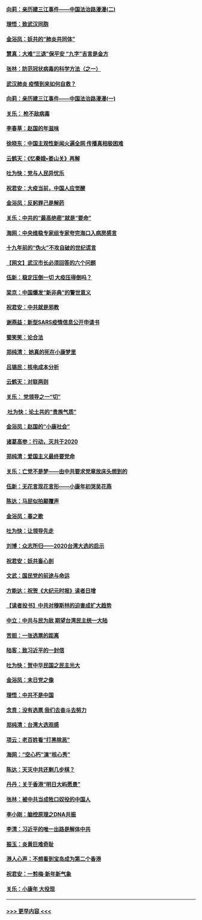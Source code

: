 #### [向莉：亲历建三江事件——中国法治路漫漫(二)](../pages/nsc993/n11829102.md?t=01302222) 
#### [理悟：致武汉同胞](../pages/nsc993/n11831522.md?t=01302222) 
#### [金浴凤：妖共的“肺炎共同体”](../pages/nsc993/n11829448.md?t=01302222) 
#### [慧真：大难“三退”保平安 “九字”吉言是金方](../pages/nsc993/n11829501.md?t=01302222) 
#### [张林：防范冠状病毒的科学方法（之一）](../pages/nsc993/n11828618.md?t=01302222) 
#### [武汉肺炎 疫情到来如何自救？](../pages/nsc993/n11827632.md?t=01302222) 
#### [向莉：亲历建三江事件——中国法治路漫漫(一)](../pages/nsc993/n11827190.md?t=01302222) 
#### [关乐： 枪不敌病毒](../pages/nsc993/n11826746.md?t=01302222) 
#### [李春草：赵国的年滋味](../pages/nsc993/n11826321.md?t=01302222) 
#### [徐晓东：中国主观性新闻火遍全网 传播真相极困难](../pages/nsc993/n11826508.md?t=01302222) 
#### [云鹤天：《忆秦娥▪娄山关》再解](../pages/nsc993/n11824682.md?t=01302222) 
#### [吐为快：党与人民异忧乐](../pages/nsc993/n11824660.md?t=01302222) 
#### [祝君安：大疫当前，中国人应觉醒](../pages/nsc993/n11821946.md?t=01302222) 
#### [金浴凤：反躬罪己是解药](../pages/nsc993/n11820280.md?t=01302222) 
#### [关乐：中共的“最高绝密”就是“要命”](../pages/nsc993/n11816946.md?t=01302222) 
#### [海网：中央维稳专家组专家夸完海口入病房感言](../pages/nsc993/n11815138.md?t=01302222) 
#### [十九年前的“伪火”不攻自破的世纪谎言](../pages/nsc993/n11813238.md?t=01302222) 
#### [【网文】武汉市长必须回答的六个问题](../pages/nsc993/n11813848.md?t=01302222) 
#### [伍新：稳定压倒一切 大疫压得倒吗？](../pages/nsc993/n11812634.md?t=01302222) 
#### [梁京：中国爆发“新非典”的警世意义](../pages/nsc993/n11812554.md?t=01302222) 
#### [祝君安：中共就是邪教](../pages/nsc993/n11812431.md?t=01302222) 
#### [谢燕益：新型SARS疫情信息公开申请书](../pages/nsc993/n11808840.md?t=01302222) 
#### [蜀笑笑：论合法](../pages/nsc993/n11808064.md?t=01302222) 
#### [郑纯清： 她真的死在小康梦里](../pages/nsc993/n11806623.md?t=01302222) 
#### [吕锡民：核电成本分析](../pages/nsc993/n11806284.md?t=01302222) 
#### [云鹤天：对联两则](../pages/nsc993/n11805957.md?t=01302222) 
#### [关乐： 党领导之一“切”](../pages/nsc993/n11804505.md?t=01302222) 
#### [ 吐为快：论土共的“贵族气质”](../pages/nsc993/n11804490.md?t=01302222) 
#### [金浴凤：赵国的“小康社会”](../pages/nsc993/n11804452.md?t=01302222) 
#### [诸葛高参：行动，灭共于2020](../pages/nsc993/n11804120.md?t=01302222) 
#### [郑纯清：爱国主义最终要党命](../pages/nsc993/n11802197.md?t=01302222) 
#### [关乐：亡党不是梦——由中共要求党章放床头想到的](../pages/nsc993/n11802156.md?t=01302222) 
#### [伍新：无花言现花言形——小康年初哭吴花燕](../pages/nsc993/n11800044.md?t=01302222) 
#### [陈达：马屁似拍颠覆声](../pages/nsc993/n11800010.md?t=01302222) 
#### [金浴凤：春之歌](../pages/nsc993/n11797687.md?t=01302222) 
#### [吐为快：让领导先走](../pages/nsc993/n11797512.md?t=01302222) 
#### [刘博：众志所归——2020台湾大选的启示](../pages/nsc993/n11796878.md?t=01302222) 
#### [祝君安：妖共畜心剖](../pages/nsc993/n11794273.md?t=01302222) 
#### [文武：国民党的前途与命运](../pages/nsc993/n11794198.md?t=01302222) 
#### [方能达：祝贺《大纪元时报》读者日增](../pages/nsc993/n11793807.md?t=01302222) 
#### [【读者投书】中共对穆斯林的迫害成扩大趋势](../pages/nsc993/n11791371.md?t=01302222) 
#### [中立：中共与民为敌 期望台湾民主统一大陆](../pages/nsc993/n11790392.md?t=01302222) 
#### [苦胆：一张选票的距离](../pages/nsc993/n11788914.md?t=01302222) 
#### [陆客：致习近平的一封信](../pages/nsc993/n11788867.md?t=01302222) 
#### [吐为快：贺中华民国之民主光大](../pages/nsc993/n11788618.md?t=01302222) 
#### [金浴凤：末日党之像](../pages/nsc993/n11787475.md?t=01302222) 
#### [理悟：中共不是中国](../pages/nsc993/n11787463.md?t=01302222) 
#### [念贲：没有选票  我们去奋斗去努力](../pages/nsc993/n11787398.md?t=01302222) 
#### [郑纯清：台湾大选观感](../pages/nsc993/n11786210.md?t=01302222) 
#### [项云：老百姓看“打黑除恶”](../pages/nsc993/n11785398.md?t=01302222) 
#### [海网：“空心朽”演“核心秀”](../pages/nsc993/n11783874.md?t=01302222) 
#### [陈达：天灭中共还剩几步棋？](../pages/nsc993/n11783719.md?t=01302222) 
#### [丹丹：关于香港“明日大屿愿景”](../pages/nsc993/n11783273.md?t=01302222) 
#### [张林：被中共当成牲口奴役的中国人](../pages/nsc993/n11782397.md?t=01302222) 
#### [李小刚：脑控原理之DNA共振](../pages/nsc993/n11780962.md?t=01302222) 
#### [李清：习近平的唯一出路是解体中共](../pages/nsc993/n11780866.md?t=01302222) 
#### [振玉：炎黄巨难奇耻](../pages/nsc993/n11779632.md?t=01302222) 
#### [港人心声：不想看到宝岛成为第二个香港](../pages/nsc993/n11778817.md?t=01302222) 
#### [祝君安：一剪梅‧新年新气象](../pages/nsc993/n11776340.md?t=01302222) 
#### [关乐：小康年 大役现](../pages/nsc993/n11774213.md?t=01302222) 

----
#### [ >>> 更早内容 <<< ](../indexes/nsc993-earlier.md)
